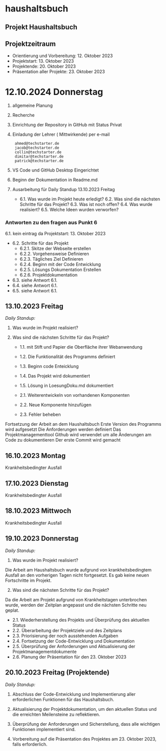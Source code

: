 # haushaltsbuch

**Projekt Haushaltsbuch**
---
## Projektzeitraum
   *  Orientierung und Vorbereitung: 12. Oktober 2023
   *  Projektstart: 13. Oktober 2023
   *  Projektende: 20. Oktober 2023
   *  Präsentation aller Projekte: 23. Oktober 2023

# 12.10.2024 Donnerstag
1. allgemeine Planung
2. Recherche
3. Einrichtung der Repository in GitHub
   mit Status Privat
4. Einladung der Lehrer ( Mittwirkende) per e-mail

        ahmed@techstarter.de
        jacob@techstarter.de
        collin@techstarter.de
        dimitar@techstarter.de
        patrick@techstarter.de

5. VS Code und GitHub Desktop Eingerichtet
6. Beginn der Dokumentation in Readme.md
7. Ausarbeitung für Daily Standup 13.10.2023 Freitag
   * 6.1. Was wurde im Projekt heute erledigt?
   6.2. Was sind die nächsten Schritte für das Projekt?
   6.3. Was ist noch offen?
   6.4. Was wurde realisiert?
   6.5. Welche Ideen wurden verworfen?

### Antworten zu den fragen aus Punkt 6
   6.1. kein eintrag da Projektstart: 13. Oktober 2023
   * 6.2. Schritte für das Projekt
      * 6.2.1. Skitze der Webseite erstellen
      * 6.2.2. Vorgehensweise Definieren
      * 6.2.3. Tägliches Ziel Definieren 	
      * 6.2.4. Beginn mit der Code Entwicklung
      * 6.2.5. Lösungs Dokumentation Erstellen
      * 6.2.6. Projektdokumentation
   * 6.3. siehe Antwort 6.1.
   * 6.4. siehe Antwort 6.1.
   * 6.5. siehe Antwort 6.1.

  
  ## 13.10.2023 Freitag
  *Daily Standup:*
1. Was wurde im Projekt realisiert?
2. Was sind die nächsten Schritte für das Projekt?

   * 1.1. mit Stift und Papier die Oberfläche ihrer Webanwendung
   * 1.2. Die Funktionalität des Programms definiert
   * 1.3. Beginn code Enteicklung
   * 1.4. Das Projekt wird dokumentiert
   * 1.5. Lösung in LoesungDoku.md dokumentiert
   
   * 2.1. Weiterentwickeln von vorhandenen Komponenten   
   * 2.2. Neue Komponente hinzufügen
   * 2.3. Fehler beheben


Fortsetzung der Arbeit an dem Haushaltsbuch
Erste Version des Programms wird aufgesetzt
Die Anforderungen werden definiert
Das Projektmanagementtool Github wird verwendet um alle Änderungen am Code zu dokumentieren
Der erste Commit wird gemacht

## 16.10.2023 Montag
Krankheitsbedingter Ausfall

## 17.10.2023 Dienstag
Krankheitsbedingter Ausfall

## 18.10.2023 Mittwoch
Krankheitsbedingter Ausfall

## 19.10.2023 Donnerstag
*Daily Standup:*
1. Was wurde im Projekt realisiert?

Die Arbeit am Haushaltsbuch wurde aufgrund von krankheitsbedingtem Ausfall an den vorherigen Tagen nicht fortgesetzt. Es gab keine neuen Fortschritte im Projekt.

2. Was sind die nächsten Schritte für das Projekt?

Da die Arbeit am Projekt aufgrund von Krankheitstagen unterbrochen wurde, werden der Zeitplan angepasst und die nächsten Schritte neu geplat. 

   * 2.1. Wiederherstellung des Projekts und Überprüfung des aktuellen Status
   * 2.2. Überarbeitung der Projektziele und des Zeitplans
   * 2.3. Priorisierung der noch ausstehenden Aufgaben
   * 2.4. Fortsetzung der Code-Entwicklung und Dokumentation
   * 2.5. Überprüfung der Anforderungen und Aktualisierung der            Projektmanagementdokumente
   * 2.6. Planung der Präsentation für den 23. Oktober 2023 

## 20.10.2023 Freitag (Projektende)
*Daily Standup:*

1. Abschluss der Code-Entwicklung und Implementierung aller erforderlichen Funktionen für das Haushaltsbuch.

2. Aktualisierung der Projektdokumentation, um den aktuellen Status und die erreichten Meilensteine zu reflektieren.

3. Überprüfung der Anforderungen und Sicherstellung, dass alle wichtigen Funktionen implementiert sind.

4. Vorbereitung auf die Präsentation des Projektes am 23. Oktober 2023, falls erforderlich.








